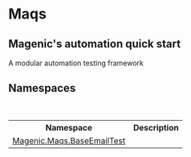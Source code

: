 # Maqs

<h2>Magenic's automation quick start</h2><p>A modular automation testing framework</p>


## Namespaces
&nbsp;<table><tr><th>Namespace</th><th>Description</th></tr><tr><td><a href="MAQS_5/Email_AUTOGENERATED/Magenic-Maqs-BaseEmailTest_Namespace">Magenic.Maqs.BaseEmailTest</a></td><td></td></tr></table>&nbsp;
